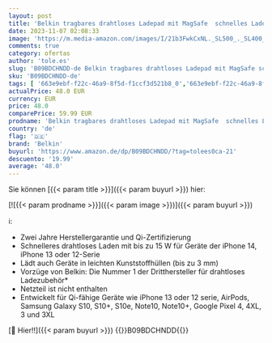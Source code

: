 ```yaml
---
layout: post
title: 'Belkin tragbares drahtloses Ladepad mit MagSafe  schnelles Laden mit bis zu 15 W  mit iPhone 14/14 Plus  14 Pro  14 Pro Max  oder 13 Serie kompatibler Ständer  Netzteil nicht enthalten  – Blau'
date: 2023-11-07 02:08:33
image: 'https://m.media-amazon.com/images/I/21b3FwkCxNL._SL500_._SL400_.jpg'
comments: true
category: ofertas
author: 'tole.es'
slug: 'B09BDCHNDD-de Belkin tragbares drahtloses Ladepad mit MagSafe schnelles...'
sku: 'B09BDCHNDD-de'
tags: [ '663e9ebf-f22c-46a9-8f5d-f1ccf3d521b8_0','663e9ebf-f22c-46a9-8f5d-f1ccf3d521b8_9901','Arborist Merchandising Root','Elektronik & Foto','Elektronik & Foto: Produkte mit Umwelt-Label','Handy Ladegeräte','Handy- & Smartwatch-Zubehör','Handy-Induktionsladegeräte','Handys & Zubehör','Self Service','Special Features Stores','belkin','🇩🇪', ]
actualPrice: 48.0 EUR
currency: EUR
price: 48.0
comparePrice: 59.99 EUR
prodname: 'Belkin tragbares drahtloses Ladepad mit MagSafe  schnelles Laden mit bis zu 15 W  mit iPhone 14/14 Plus  14 Pro  14 Pro Max  oder 13 Serie kompatibler Ständer  Netzteil nicht enthalten  – Blau'
country: 'de'
flag: '🇩🇪'
brand: 'Belkin'
buyurl: 'https://www.amazon.de/dp/B09BDCHNDD/?tag=tolees0ca-21'
descuento: '19.99'
average: '48.0'
---
```


Sie können [{{< param title >}}]({{< param buyurl >}}) hier:

[![{{< param prodname >}}]({{< param image >}})]({{< param buyurl >}})

ℹ️:

- Zwei Jahre Herstellergarantie und Qi-Zertifizierung
- Schnelleres drahtloses Laden mit bis zu 15 W für Geräte der iPhone 14, iPhone 13 oder 12-Serie
- Lädt auch Geräte in leichten Kunststoffhüllen (bis zu 3 mm)
- Vorzüge von Belkin: Die Nummer 1 der Dritthersteller für drahtloses Ladezubehör*
- Netzteil ist nicht enthalten
- Entwickelt für Qi-fähige Geräte wie iPhone 13 oder 12 serie, AirPods, Samsung Galaxy S10, S10+, S10e, Note10, Note10+, Google Pixel 4, 4XL, 3 und 3XL

[🛒 Hier!!]({{< param buyurl >}})
{{<world>}}B09BDCHNDD{{</world>}}
